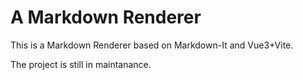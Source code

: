 # A Markdown Renderer

This is a Markdown Renderer based on Markdown-It and Vue3+Vite.

The project is still in maintanance.
